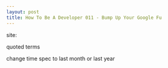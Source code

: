 ```yaml
---
layout: post
title: How To Be A Developer 011 - Bump Up Your Google Fu
---
```

site: 

quoted terms

change time spec to last month or last year
